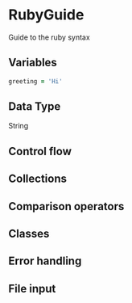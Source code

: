 # RubyGuide
Guide to the ruby syntax
## Variables 
```ruby 
greeting = 'Hi'
```

## Data Type
String 

## Control flow
## Collections 
## Comparison operators 
## Classes 
## Error handling
## File input 
